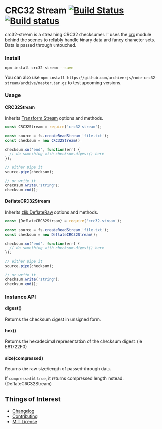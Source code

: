 # CRC32 Stream [![Build Status](https://travis-ci.org/archiverjs/node-crc32-stream.svg?branch=master)](https://travis-ci.org/archiverjs/node-crc32-stream) [![Build status](https://ci.appveyor.com/api/projects/status/sy60s39cmyvd60i3/branch/master?svg=true)](https://ci.appveyor.com/project/ctalkington/node-crc32-stream/branch/master)

crc32-stream is a streaming CRC32 checksumer. It uses the [crc](https://www.npmjs.org/package/crc) module behind the scenes to reliably handle binary data and fancy character sets. Data is passed through untouched.

### Install

```bash
npm install crc32-stream --save
```

You can also use `npm install https://github.com/archiverjs/node-crc32-stream/archive/master.tar.gz` to test upcoming versions.

### Usage

#### CRC32Stream

Inherits [Transform Stream](http://nodejs.org/api/stream.html#stream_class_stream_transform) options and methods.

```js
const CRC32Stream = require('crc32-stream');

const source = fs.createReadStream('file.txt');
const checksum = new CRC32Stream();

checksum.on('end', function(err) {
  // do something with checksum.digest() here
});

// either pipe it
source.pipe(checksum);

// or write it
checksum.write('string');
checksum.end();
```

#### DeflateCRC32Stream

Inherits [zlib.DeflateRaw](http://nodejs.org/api/zlib.html#zlib_class_zlib_deflateraw) options and methods.

```js
const {DeflateCRC32Stream} = require('crc32-stream');

const source = fs.createReadStream('file.txt');
const checksum = new DeflateCRC32Stream();

checksum.on('end', function(err) {
  // do something with checksum.digest() here
});

// either pipe it
source.pipe(checksum);

// or write it
checksum.write('string');
checksum.end();
```

### Instance API

#### digest()

Returns the checksum digest in unsigned form.

#### hex()

Returns the hexadecimal representation of the checksum digest. (ie E81722F0)

#### size(compressed)

Returns the raw size/length of passed-through data.

If `compressed` is `true`, it returns compressed length instead. (DeflateCRC32Stream)

## Things of Interest

- [Changelog](https://github.com/archiverjs/node-crc32-stream/releases)
- [Contributing](https://github.com/archiverjs/node-crc32-stream/blob/master/CONTRIBUTING.md)
- [MIT License](https://github.com/archiverjs/node-crc32-stream/blob/master/LICENSE-MIT)
